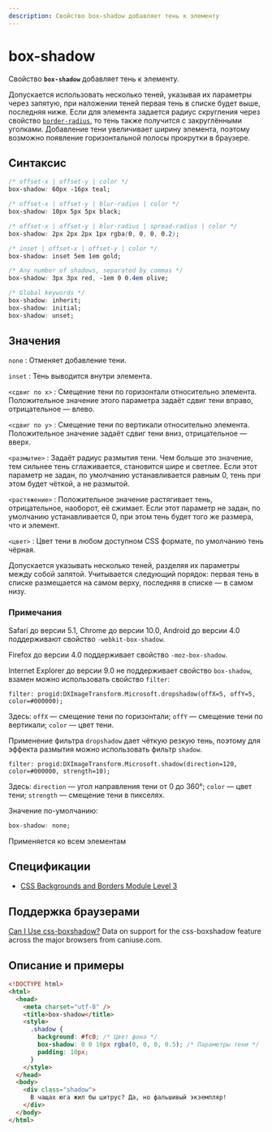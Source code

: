 ```yaml
---
description: Свойство box-shadow добавляет тень к элементу
---
```


# box-shadow

Свойство **`box-shadow`** добавляет тень к элементу.

Допускается использовать несколько теней, указывая их параметры через запятую, при наложении теней первая тень в списке будет выше, последняя ниже. Если для элемента задается радиус скругления через свойство [`border-radius`](border-radius.md), то тень также получится с закруглёнными уголками. Добавление тени увеличивает ширину элемента, поэтому возможно появление горизонтальной полосы прокрутки в браузере.

## Синтаксис

```css
/* offset-x | offset-y | color */
box-shadow: 60px -16px teal;

/* offset-x | offset-y | blur-radius | color */
box-shadow: 10px 5px 5px black;

/* offset-x | offset-y | blur-radius | spread-radius | color */
box-shadow: 2px 2px 2px 1px rgba(0, 0, 0, 0.2);

/* inset | offset-x | offset-y | color */
box-shadow: inset 5em 1em gold;

/* Any number of shadows, separated by commas */
box-shadow: 3px 3px red, -1em 0 0.4em olive;

/* Global keywords */
box-shadow: inherit;
box-shadow: initial;
box-shadow: unset;
```

## Значения

`none`
: Отменяет добавление тени.

`inset`
: Тень выводится внутри элемента.

`<сдвиг по x>`
: Смещение тени по горизонтали относительно элемента. Положительное значение этого параметра задаёт сдвиг тени вправо, отрицательное — влево.

`<сдвиг по y>`
: Смещение тени по вертикали относительно элемента. Положительное значение задаёт сдвиг тени вниз, отрицательное — вверх.

`<размытие>`
: Задаёт радиус размытия тени. Чем больше это значение, тем сильнее тень сглаживается, становится шире и светлее. Если этот параметр не задан, по умолчанию устанавливается равным 0, тень при этом будет чёткой, а не размытой.

`<растяжение>`
: Положительное значение растягивает тень, отрицательное, наоборот, её сжимает. Если этот параметр не задан, по умолчанию устанавливается 0, при этом тень будет того же размера, что и элемент.

`<цвет>`
: Цвет тени в любом доступном CSS формате, по умолчанию тень чёрная.

Допускается указывать несколько теней, разделяя их параметры между собой запятой. Учитывается следующий порядок: первая тень в списке размещается на самом верху, последняя в списке — в самом низу.

### Примечания

Safari до версии 5.1, Chrome до версии 10.0, Android до версии 4.0 поддерживают свойство `-webkit-box-shadow`.

Firefox до версии 4.0 поддерживает свойство `-moz-box-shadow`.

Internet Explorer до версии 9.0 не поддерживает свойство `box-shadow`, взамен можно использовать свойство `filter`:

```
filter: progid:DXImageTransform.Microsoft.dropshadow(offX=5, offY=5, color=#000000);
```

Здесь: `offX` — смещение тени по горизонтали; `offY` — смещение тени по вертикали; `color` — цвет тени.

Применение фильтра `dropshadow` дает чёткую резкую тень, поэтому для эффекта размытия можно использовать фильтр `shadow`.

```
filter: progid:DXImageTransform.Microsoft.shadow(direction=120, color=#000000, strength=10);
```

Здесь: `direction` — угол направления тени от 0 до 360°; `color` — цвет тени; `strength` — смещение тени в пикселях.

Значение по-умолчанию:

```css
box-shadow: none;
```

Применяется ко всем элементам

## Спецификации

- [CSS Backgrounds and Borders Module Level 3](http://dev.w3.org/csswg/css3-background/#box-shadow)

## Поддержка браузерами

<p class="ciu_embed" data-feature="css-boxshadow" data-periods="future_1,current,past_1,past_2">
  <a href="http://caniuse.com/#feat=css-boxshadow">Can I Use css-boxshadow?</a> Data on support for the css-boxshadow feature across the major browsers from caniuse.com.
</p>

## Описание и примеры

```html
<!DOCTYPE html>
<html>
  <head>
    <meta charset="utf-8" />
    <title>box-shadow</title>
    <style>
      .shadow {
        background: #fc0; /* Цвет фона */
        box-shadow: 0 0 10px rgba(0, 0, 0, 0.5); /* Параметры тени */
        padding: 10px;
      }
    </style>
  </head>
  <body>
    <div class="shadow">
      В чащах юга жил бы цитрус? Да, но фальшивый экземпляр!
    </div>
  </body>
</html>
```
